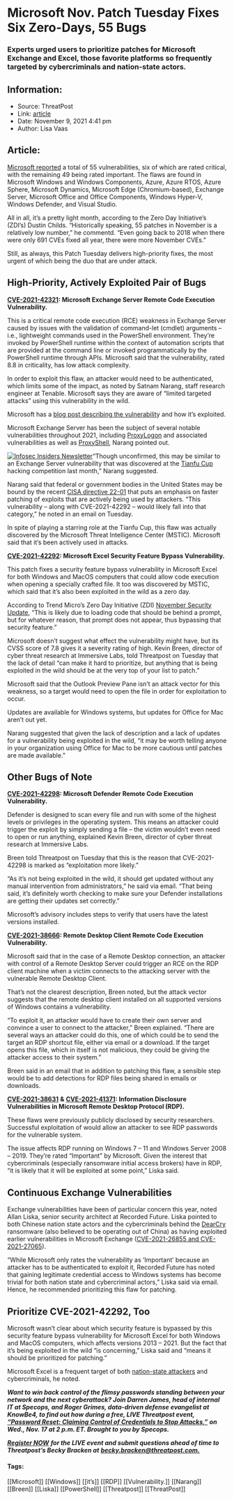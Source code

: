 # Microsoft Nov. Patch Tuesday Fixes Six Zero-Days, 55 Bugs
### Experts urged users to prioritize patches for Microsoft Exchange and Excel, those favorite platforms so frequently targeted by cybercriminals and nation-state actors.

## Information:
+ Source: ThreatPost
+ Link: [article](https://kasperskycontenthub.com/threatpost-global/?p=176143)
+ Date: November 9, 2021  4:41 pm
+ Author: Lisa Vaas


## Article:
[Microsoft reported](https://msrc.microsoft.com/update-guide/vulnerability) a total of 55 vulnerabilities, six of which are rated critical, with the remaining 49 being rated important. The flaws are found in Microsoft Windows and Windows Components, Azure, Azure RTOS, Azure Sphere, Microsoft Dynamics, Microsoft Edge (Chromium-based), Exchange Server, Microsoft Office and Office Components, Windows Hyper-V, Windows Defender, and Visual Studio.


All in all, it’s a pretty light month, according to the Zero Day Initiative’s (ZDI’s) Dustin Childs. “Historically speaking, 55 patches in November is a relatively low number,” he commentd. “Even going back to 2018 when there were only 691 CVEs fixed all year, there were more November CVEs.”


Still, as always, this Patch Tuesday delivers high-priority fixes, the most urgent of which being the duo that are under attack.


High-Priority, Actively Exploited Pair of Bugs
----------------------------------------------


[**CVE-2021-42321**](https://msrc.microsoft.com/update-guide/vulnerability/CVE-2021-42321)**: Microsoft Exchange Server Remote Code Execution Vulnerability.**


This is a critical remote code execution (RCE) weakness in Exchange Server caused by issues with the validation of command-let (cmdlet) arguments – i.e., lightweight commands used in the PowerShell environment. They’re invoked by PowerShell runtime within the context of automation scripts that are provided at the command line or invoked programmatically by the PowerShell runtime through APIs. Microsoft said that the vulnerability, rated 8.8 in criticality, has low attack complexity.


In order to exploit this flaw, an attacker would need to be authenticated, which limits some of the impact, as noted by Satnam Narang, staff research engineer at Tenable. Microsoft says they are aware of “limited targeted attacks” using this vulnerability in the wild.


Microsoft has a [blog post describing the vulnerabilit](https://techcommunity.microsoft.com/t5/exchange-team-blog/released-november-2021-exchange-server-security-updates/ba-p/2933169)y and how it’s exploited.


Microsoft Exchange Server has been the subject of several notable vulnerabilities throughout 2021, including [ProxyLogon](https://threatpost.com/microsoft-exchange-servers-proxylogon-patching/165001/) and associated vulnerabilities as well as [ProxyShell](https://threatpost.com/tortilla-exchange-servers-proxyshell/175967/), Narang pointed out.


[![Infosec Insiders Newsletter](https://media.threatpost.com/wp-content/uploads/sites/103/2021/07/10165815/infosec_insiders_in_article_promo.png)](https://threatpost.com/infosec-insider-subscription-page/?utm_source=ART&utm_medium=ART&utm_campaign=InfosecInsiders_Newsletter_Promo/)“Though unconfirmed, this may be similar to an Exchange Server vulnerability that was discovered at the [Tianfu Cup](https://borncity.com/win/2021/10/17/tifanu-cup-2021-exchange-2019-und-iphone-gehackt/) hacking competition last month,” Narang suggested.


Narang said that federal or government bodies in the United States may be bound by the recent [CISA directive 22-01](https://cyber.dhs.gov/bod/22-01/) that puts an emphasis on faster patching of exploits that are actively being used by attackers. “This vulnerability – along with CVE-2021-42292 – would likely fall into that category,” he noted in an email on Tuesday.


In spite of playing a starring role at the Tianfu Cup, this flaw was actually discovered by the Microsoft Threat Intelligence Center (MSTIC). Microsoft said that it’s been actively used in attacks.


[**CVE-2021-42292**](https://msrc.microsoft.com/update-guide/vulnerability/CVE-2021-42292)**: Microsoft Excel Security Feature Bypass Vulnerability.**


This patch fixes a security feature bypass vulnerability ​​in Microsoft Excel for both Windows and MacOS computers that could allow code execution when opening a specially crafted file. It too was discovered by MSTIC, which said that it’s also been exploited in the wild as a zero day.


According to Trend Micro’s Zero Day Initiative (ZDI) [November Security Update](https://www.zerodayinitiative.com/blog/2021/11/9/the-november-2021-security-update-review), “This is likely due to loading code that should be behind a prompt, but for whatever reason, that prompt does not appear, thus bypassing that security feature.”


Microsoft doesn’t suggest what effect the vulnerability might have, but its CVSS score of 7.8 gives it a severity rating of high. Kevin Breen, director of cyber threat research at Immersive Labs, told Threatpost on Tuesday that the lack of detail “can make it hard to prioritize, but anything that is being exploited in the wild should be at the very top of your list to patch.”


Microsoft said that the Outlook Preview Pane isn’t an attack vector for this weakness, so a target would need to open the file in order for exploitation to occur.


Updates are available for Windows systems, but updates for Office for Mac aren’t out yet.


Narang suggested that given the lack of description and a lack of updates for a vulnerability being exploited in the wild, “it may be worth telling anyone in your organization using Office for Mac to be more cautious until patches are made available.”


Other Bugs of Note
------------------


[**CVE-2021-42298**](https://msrc.microsoft.com/update-guide/vulnerability/CVE-2021-42298)**: Microsoft Defender Remote Code Execution Vulnerability.**


Defender is designed to scan every file and run with some of the highest levels or privileges in the operating system. This means an attacker could trigger the exploit by simply sending a file – the victim wouldn’t even need to open or run anything, explained Kevin Breen, director of cyber threat research at Immersive Labs.


Breen told Threatpost on Tuesday that this is the reason that CVE-2021-42298 is marked as “exploitation more likely.”


“As it’s not being exploited in the wild, it should get updated without any manual intervention from administrators,” he said via email. “That being said, it’s definitely worth checking to make sure your Defender installations are getting their updates set correctly.”


Microsoft’s advisory includes steps to verify that users have the latest versions installed.


[**CVE-2021-38666**](https://msrc.microsoft.com/update-guide/vulnerability/CVE-2021-38666)**: Remote Desktop Client Remote Code Execution Vulnerability.**


Microsoft said that in the case of a Remote Desktop connection, an attacker with control of a Remote Desktop Server could trigger an RCE on the RDP client machine when a victim connects to the attacking server with the vulnerable Remote Desktop Client.


That’s not the clearest description, Breen noted, but the attack vector suggests that the remote desktop client installed on all supported versions of Windows contains a vulnerability.


“To exploit it, an attacker would have to create their own server and convince a user to connect to the attacker,” Breen explained. “There are several ways an attacker could do this, one of which could be to send the target an RDP shortcut file, either via email or a download. If the target opens this file, which in itself is not malicious, they could be giving the attacker access to their system.”


Breen said in an email that in addition to patching this flaw, a sensible step would be to add detections for RDP files being shared in emails or downloads.


[**CVE-2021-38631**](https://msrc.microsoft.com/update-guide/vulnerability/CVE-2021-38631) **&** [**CVE-2021-41371**](https://msrc.microsoft.com/update-guide/vulnerability/CVE-2021-41371)**: Information Disclosure Vulnerabilities in Microsoft Remote Desktop Protocol (RDP).**


These flaws were previously publicly disclosed by security researchers. Successful exploitation of would allow an attacker to see RDP passwords for the vulnerable system.


The issue affects RDP running on Windows 7 – 11 and Windows Server 2008 – 2019. They’re rated “Important” by Microsoft. Given the interest that cybercriminals (especially ransomware initial access brokers) have in RDP, “it is likely that it will be exploited at some point,” Liska said.


Continuous Exchange Vulnerabilities
-----------------------------------


Exchange vulnerabilities have been of particular concern this year, noted Allan Liska, senior security architect at Recorded Future. Liska pointed to both Chinese nation state actors and the cybercriminals behind the [DearCry](https://threatpost.com/microsoft-exchange-exploits-ransomware/164719/) ransomware (also believed to be operating out of China) as having exploited earlier vulnerabilities in Microsoft Exchange ([CVE-2021-26855 and CVE-2021-27065](https://threatpost.com/microsoft-exchange-cyberattacks-one-click-fix/164817/)).


“While Microsoft only rates the vulnerability as ‘Important’ because an attacker has to be authenticated to exploit it, Recorded Future has noted that gaining legitimate credential access to Windows systems has become trivial for both nation state and cybercriminal actors,” Liska said via email. Hence, he recommended prioritizing this flaw for patching.


Prioritize CVE-2021-42292, Too
------------------------------


Microsoft wasn’t clear about which security feature is bypassed by this security feature bypass vulnerability for Microsoft Excel for both Windows and MacOS computers, which affects versions 2013 – 2021. But the fact that it’s being exploited in the wild “is concerning,” Liska said and “means it should be prioritized for patching.”


Microsoft Excel is a frequent target of both [nation-state attackers](https://threatpost.com/spear-phishing-attack-lures-victims-with-hiv-results/153536/) and cybercriminals, he noted.


***Want to win back control of the flimsy passwords standing between your network and the next cyberattack? Join Darren James, head of internal IT at Specops, and Roger Grimes, data-driven defense evangelist at KnowBe4, to find out how during a free, LIVE Threatpost event,*** [***“Password Reset: Claiming Control of Credentials to Stop Attacks,”***](https://bit.ly/3bBMX30) ***on Wed., Nov. 17 at 2 p.m. ET. Brought to you by Specops.***


[***Register NOW***](https://bit.ly/3bBMX30) ***for the LIVE event and submit questions ahead of time to Threatpost’s Becky Bracken at*** [***becky.bracken@threatpost.com.***](mailto:becky.bracken@threatpost.com)




#### Tags:
[[Microsoft]] [[Windows]] [[it’s]] [[RDP]] [[Vulnerability.]] [[Narang]] [[Breen]] [[Liska]] [[PowerShell]] [[Threatpost]] [[ThreatPost]]

